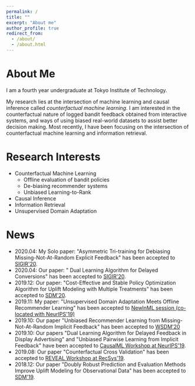 ```yaml
---
permalink: /
title: ""
excerpt: "About me"
author_profile: true
redirect_from:
  - /about/
  - /about.html
---
```


# About Me
I am a fourth year undergraduate at Tokyo Institute of Technology.

My research lies at the intersection of machine learning and causal inference called _counterfactual machine learning_.
I am interested in the counterfactual nature of logged bandit feedback obtained from interactive systems, and ways of using biased real-world datasets to assist better decision making. Most recently, I have been focusing on the intersection of counterfactual machine learning and information retrieval.

# Research Interests
- Counterfactual Machine Learning
    - Offline evaluation of bandit policies
    - De-biasing recommender systems
    - Unbiased Learning-to-Rank
- Causal Inference
- Information Retrieval
- Unsupervised Domain Adaptation

# News
- 2020.04: My Solo paper: "Asymmetric Tri-training for Debiasing Missing-Not-At-Random Explicit Feedback" has been accepted to [SIGIR'20](https://sigir.org/sigir2020/).
- 2020.04: Our paper: " Dual Learning Algorithm for Delayed Conversions" has been accepted to [SIGIR'20](https://sigir.org/sigir2020/).
- 2019.12: Our paper: "Cost-Effective and Stable Policy Optimization Algorithm for Uplift Modeling with Multiple Treatments" has been accepted to [SDM'20](https://www.siam.org/conferences/cm/conference/sdm20).
- 2019.11: My paper: "Unsupervised Domain Adaptation Meets Offline Recommender Learning" has been accepted to [NewInML session (co-located with NeurIPS'19)](https://nehzux.github.io/NewInML2019/)
- 2019.10: Our paper "Unbiased Recommender Learning from Missing-Not-At-Random Implicit Feedback" has been accepted to [WSDM'20](http://www.wsdm-conference.org/2020/)
- 2019.10: Our papers "Dual Learning Algorithm for Delayed Feedback in Display Advertising" and "Unbiased Pairwise Learning from Implicit Feedback" have been accepted to [CausalML Workshop at NeurIPS'19](http://tripods.cis.cornell.edu/neurips19_causalml/).
- 2019.08: Our paper "Counterfactual Cross Validation" has been accepted to [REVEAL Workshop at RecSys'19](https://sites.google.com/view/reveal2019/home?authuser=0).
- 2018.12: Our paper "Doubly Robust Prediction and Evaluation Methods Improve Uplift Modeling for Observational Data" has been accepted to [SDM'19](https://www.siam.org/Conferences/CM/Conference/sdm19).
